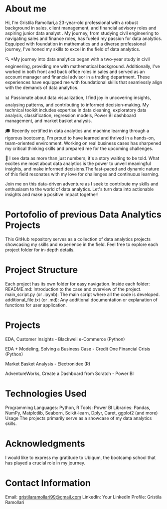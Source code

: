  # About me 
  
Hi, I'm Gristila Ramollari,a 23-year-old professional with a robust background in sales, client management, and financial advisory roles and aspiring junior data analyst . My journey, from studying civil engineering to navigating sales and finance roles, has fueled my passion for data analytics. Eqquiped with   foundation in mathematics and a diverse professional journey, I've honed my skills to excel in the field of data analytics.

🔍  *My journey into data analytics began with a two-year study in civil engineering, providing me with mathematical background. Additionally, I've worked in both front and back office roles in sales and served as an account manager and financial advisor in a trading department. These experiences have equipped me with foundational skills that seamlessly align with the demands of data analytics.

📊 Passionate about data visualization, I find joy in uncovering insights, analysing patterns, and contributing to informed decision-making. My technical toolkit includes expertise in data cleaning, exploratory data analysis, classification, regression models, Power BI dashboard management, and market basket analysis.

🎓 Recently certified in data analytics and machine learning through a rigorous bootcamp, I'm proud to have learned and thrived in a hands-on, team-oriented environment. Working on real business cases has sharpened my critical thinking skills and prepared me for the upcoming challenges. 

🚀 I see data as more than just numbers; it's a story waiting to be told. What excites me most about data analytics is the power to unveil meaningful insights, and make informed decisions.The fast-paced and dynamic nature of this field resonates with my love for challenges and continuous learning.

Join me on this data-driven adventure as I seek to contribute my skills and enthusiasm to the world of data analytics. Let's turn data into actionable insights and make a positive impact together! 

  
# Portofolio of previous Data Analytics Projects 
This GitHub repository serves as a collection of data analytics projects showcasing my skills and experience in the field. Feel free to explore each project folder for in-depth details.

# Project Structure
Each project has its own folder for easy navigation.
Inside each folder:
README.md: Introduction to the case and overview of the project.
main_script.py (or .ipynb): The main script where all the code is developed.
additional_file.txt (or .md): Any additional documentation or explanation of functions for user application.
# Projects
EDA, Customer Insights - Blackwell e-Commerce (Python)

EDA + Modeling, Solving a Business Case - Credit One Financial Crisis (Python)

Market Basket Analysis - Electronidex (R) 

AdventureWorks, Create a Dashboard from Scratch - Power BI


# Technologies Used
Programming Languages: Python, R
Tools: Power BI
Libraries: Pandas, NumPy, Matplotlib, Seaborn, Scikit-learn, Dplyr, Caret, ggplot2 (and more)
Usage
The projects primarily serve as a showcase of my data analytics skills.  
# Acknowledgments
I would like to express my gratitude to Ubiqum, the bootcamp school that has played a crucial role in my journey.

# Contact Information
Email: gristilaramollari99@gmail.com
LinkedIn: Your LinkedIn Profile: Gristila Ramollari


#

